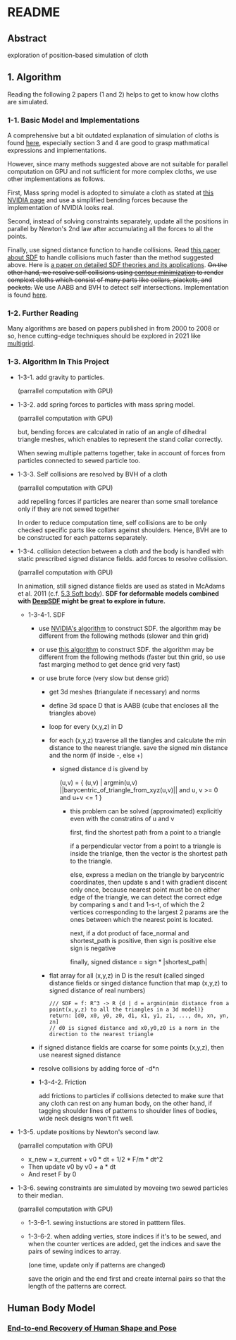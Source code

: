 # README

## Abstract

exploration of position-based simulation of cloth

## 1. Algorithm

Reading the following 2 papers (1 and 2) helps to get to know how cloths are simulated.

### 1-1. Basic Model and Implementations

A comprehensive but a bit outdated explanation of simulation of cloths is found [here](docs/papers/position_based_dynamics.pdf), especially section 3 and 4 are good to grasp mathmatical expressions and implementations.

However, since many methods suggested above are not suitable for parallel computation on GPU and not sufficient for more complex cloths, we use other implementations as follows.

First, Mass spring model is adopted to simulate a cloth as stated at [this NVIDIA page](https://docs.nvidia.com/gameworks/content/gameworkslibrary/physx/guide/Manual/Cloth.html) and use a simplified bending forces because the implementation of NVIDIA looks real.

Second, instead of solving constraints separately, update all the positions in parallel by Newton's 2nd law after accumulating all the forces to all the points.

Finally, use signed distance function to handle collisions.
Read [this paper about SDF](docs/papers/local_optimization_for_robust_signed_distance_field_collision.pdf) to handle collisions much faster than the method suggested above.
Here is [a paper on detailed SDF theories and its applications](docs/papers/msanchez-sdf-thesis.pdf).
~~On the other hand, we resolve self collisions using [contour minimization](docs/papers/resolving_collision.pdf) to render complext cloths which consist of many parts like collars, plackets, and pockets.~~ We use AABB and BVH to detect self intersections.
Implementation is found [here](https://static1.squarespace.com/static/559921a3e4b02c1d7480f8f4/t/596773e9f7e0ab3d29bb102f/1499952110561/Mroz+Michael_746.pdf).

### 1-2. Further Reading

Many algorithms are based on papers published in from 2000 to 2008 or so, hence cutting-edge techniques should be explored in 2021 like [multigrid](docs/papers/parallel_multigrid_for_nonlinear_cloth_simulation.pdf).

### 1-3. Algorithm In This Project

- 1-3-1. add gravity to particles.

  (parrallel computation with GPU)

- 1-3-2. add spring forces to particles with mass spring model.

  (parrallel computation with GPU)

  but, bending forces are calculated in ratio of an angle of dihedral triangle meshes, which enables to represent the stand collar correctly.

  When sewing multiple patterns together, take in account of forces from particles connected to sewed particle too.

- 1-3-3. Self collisions are resolved by BVH of a cloth

  (parrallel computation with GPU)

  add repelling forces if particles are nearer than some small torelance only if they are not sewed together

  In order to reduce computation time, self collisions are to be only checked specific parts like collars ageinst shoulders.
  Hence, BVH are to be constructed for each patterns separately.

- 1-3-4. collision detection between a cloth and the body is handled with static prescribed signed distance fields. add forces to resolve collission.

  (parrallel computation with GPU)

  In animation, still signed distance fields are used as stated in McAdams et al. 2011 (c.f. [5.3 Soft body](docs/papers/local_optimization_for_robust_signed_distance_field_collision.pdf)). **SDF for deformable models combined with [DeepSDF](https://openaccess.thecvf.com/content_CVPR_2019/papers/Park_DeepSDF_Learning_Continuous_Signed_Distance_Functions_for_Shape_Representation_CVPR_2019_paper.pdf) might be great to explore in future.**

  - 1-3-4-1. SDF

    - use [NVIDIA's algorithm](https://developer.nvidia.com/gpugems/gpugems3/part-v-physics-simulation/chapter-34-signed-distance-fields-using-single-pass-gpu) to construct SDF. the algorithm may be different from the following methods (slower and thin grid)
    - or use [this algorithm](https://www.graphicon.ru/html/2003/Proceedings/Technical/paper495.pdf) to construct SDF. the algorithm may be different from the following methods (faster but thin grid, so use fast marging method to get dence grid very fast)
    - or use brute force (very slow but dense grid)

      - get 3d meshes (triangulate if necessary) and norms
      - define 3d space D that is AABB (cube that encloses all the triangles above)
      - loop for every (x,y,z) in D
      - for each (x,y,z) traverse all the tiangles and calculate the min distance to the nearest triangle. save the signed min distance and the norm (if inside -, else +)

        - signed distance d is givend by

          (u,v) = { (u,v) | argmin(u,v) ||barycentric_of_triangle_from_xyz(u,v)|| and u, v >= 0 and u+v <= 1 }

          - this problem can be solved (approximated) explicitly even with the constratins of u and v

            first, find the shortest path from a point to a triangle

            if a perpendicular vector from a point to a triangle is inside the trianlge, then the vector is the shortest path to the triangle.

            else, express a median on the triangle by barycentric coordinates, then update s and t with gradient discent only once, because nearest point must be on either edge of the triangle, we can detect the correct edge by comparing s and t and 1-s-t, of which the 2 vertices corresponding to the largest 2 params are the ones between which the nearest point is located.

            next, if a dot product of face_normal and shortest_path is positive,
            then sign is positive
            else sign is negative

            finally, signed distance = sign \* |shortest_path|

      - flat array for all (x,y,z) in D is the result (called singed distance fields or singed distance function that map (x,y,z) to signed distance of real numbers)
        ```
        /// SDF = f: R^3 -> R {d | d = argmin(min distance from a point(x,y,z) to all the triangles in a 3d model)}
        return: [d0, x0, y0, z0, d1, x1, y1, z1, ..., dn, xn, yn, zn]
        // d0 is signed distance and x0,y0,z0 is a norm in the direction to the nearest triangle
        ```

    - if signed distance fields are coarse for some points (x,y,z), then use nearest signed distance
    - resolve collisions by adding force of -d\*n

    - 1-3-4-2. Friction

      add frictions to particles if collisions detected to make sure that any cloth can rest on any human body, on the other hand, if tagging shoulder lines of patterns to shoulder lines of bodies, wide neck designs won't fit well.

- 1-3-5. update positions by Newton's second law.

  (parrallel computation with GPU)

  - x_new = x_current + v0 \* dt + 1/2 \* F/m \* dt^2
  - Then update v0 by v0 + a \* dt
  - And reset F by 0

- 1-3-6. sewing constraints are simulated by moveing two sewed particles to their median.

  (parrallel computation with GPU)

  - 1-3-6-1. sewing instuctions are stored in patttern files.

  - 1-3-6-2. when adding verties, store indices if it's to be sewed, and when the counter vertices are added, get the indices and save the pairs of sewing indices to array.

    (one time, update only if patterns are changed)

    save the origin and the end first and create internal pairs so that the length of the patterns are correct.

## Human Body Model

### [End-to-end Recovery of Human Shape and Pose](https://github.com/akanazawa/hmr)
